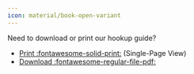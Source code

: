 ```yaml
---
icon: material/book-open-variant
---
```


Need to download or print our hookup guide?

* [Print :fontawesome-solid-print:](../single_page) (Single-Page View)
* [Download :fontawesome-regular-file-pdf:](../board_files/hookup_guide.pdf)